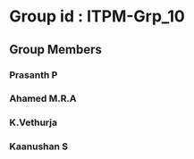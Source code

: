 # Group id : ITPM-Grp_10

## Group Members
### Prasanth P
### Ahamed M.R.A
### K.Vethurja
### Kaanushan S
